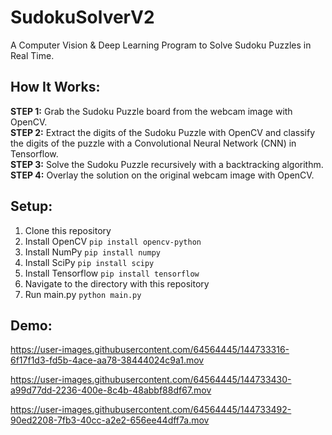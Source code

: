# SudokuSolverV2
A Computer Vision & Deep Learning Program to Solve Sudoku Puzzles in Real Time.

## How It Works: ##
**STEP 1:** Grab the Sudoku Puzzle board from the webcam image with OpenCV.<br /> 
**STEP 2:** Extract the digits of the Sudoku Puzzle with OpenCV and classify the digits of the puzzle with a Convolutional Neural Network (CNN) in Tensorflow.<br /> 
**STEP 3:** Solve the Sudoku Puzzle recursively with a backtracking algorithm.<br /> 
**STEP 4:** Overlay the solution on the original webcam image with OpenCV.

## Setup: ##
1. Clone this repository
2. Install OpenCV
`pip install opencv-python`
3. Install NumPy
`pip install numpy`
4. Install SciPy
`pip install scipy`
5. Install Tensorflow
`pip install tensorflow`
6. Navigate to the directory with this repository
7. Run main.py
`python main.py`

## Demo: ##
https://user-images.githubusercontent.com/64564445/144733316-6f17f1d3-fd5b-4ace-aa78-38444024c9a1.mov

https://user-images.githubusercontent.com/64564445/144733430-a99d77dd-2236-400e-8c4b-48abbf88df67.mov

https://user-images.githubusercontent.com/64564445/144733492-90ed2208-7fb3-40cc-a2e2-656ee44dff7a.mov
